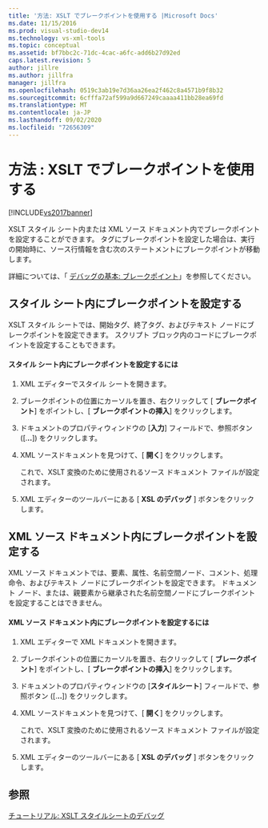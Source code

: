 ```yaml
---
title: '方法: XSLT でブレークポイントを使用する |Microsoft Docs'
ms.date: 11/15/2016
ms.prod: visual-studio-dev14
ms.technology: vs-xml-tools
ms.topic: conceptual
ms.assetid: bf7bbc2c-71dc-4cac-a6fc-add6b27d92ed
caps.latest.revision: 5
author: jillre
ms.author: jillfra
manager: jillfra
ms.openlocfilehash: 0519c3ab19e7d36aa26ea2f462c8a4571b9f8b32
ms.sourcegitcommit: 6cfffa72af599a9d667249caaaa411bb28ea69fd
ms.translationtype: MT
ms.contentlocale: ja-JP
ms.lasthandoff: 09/02/2020
ms.locfileid: "72656309"
---
```

# <a name="how-to-use-breakpoints-with-xslt"></a>方法 : XSLT でブレークポイントを使用する
[!INCLUDE[vs2017banner](../includes/vs2017banner.md)]

XSLT スタイル シート内または XML ソース ドキュメント内でブレークポイントを設定することができます。 タグにブレークポイントを設定した場合は、実行の開始時に、ソース行情報を含む次のステートメントにブレークポイントが移動します。

 詳細については、「 [デバッグの基本: ブレークポイント](https://msdn.microsoft.com/752a02c2-0ac7-4c8b-aa1b-4b2b3b21152e)」を参照してください。

## <a name="set-a-breakpoint-in-a-style-sheet"></a>スタイル シート内にブレークポイントを設定する
 XSLT スタイル シートでは、開始タグ、終了タグ、およびテキスト ノードにブレークポイントを設定できます。 スクリプト ブロック内のコードにブレークポイントを設定することもできます。

#### <a name="to-set-a-breakpoint-in-a-style-sheet"></a>スタイル シート内にブレークポイントを設定するには

1. XML エディターでスタイル シートを開きます。

2. ブレークポイントの位置にカーソルを置き、右クリックして [ **ブレークポイント**] をポイントし、[ **ブレークポイントの挿入**] をクリックします。

3. ドキュメントのプロパティウィンドウの [**入力**] フィールドで、参照ボタン ([.**..**]) をクリックします。

4. XML ソースドキュメントを見つけて、[ **開く**] をクリックします。

     これで、XSLT 変換のために使用されるソース ドキュメント ファイルが設定されます。

5. XML エディターのツールバーにある [ **XSL のデバッグ** ] ボタンをクリックします。

## <a name="set-a-breakpoint-in-an-xml-source-document"></a>XML ソース ドキュメント内にブレークポイントを設定する
 XML ソース ドキュメントでは、要素、属性、名前空間ノード、コメント、処理命令、およびテキスト ノードにブレークポイントを設定できます。 ドキュメント ノード、または、親要素から継承された名前空間ノードにブレークポイントを設定することはできません。

#### <a name="to-set-a-breakpoint-in-an-xml-source-document"></a>XML ソース ドキュメント内にブレークポイントを設定するには

1. XML エディターで XML ドキュメントを開きます。

2. ブレークポイントの位置にカーソルを置き、右クリックして [ **ブレークポイント**] をポイントし、[ **ブレークポイントの挿入**] をクリックします。

3. ドキュメントのプロパティウィンドウの [**スタイルシート**] フィールドで、参照ボタン ([.**..**]) をクリックします。

4. XML ソースドキュメントを見つけて、[ **開く**] をクリックします。

     これで、XSLT 変換のために使用されるソース ドキュメント ファイルが設定されます。

5. XML エディターのツールバーにある [ **XSL のデバッグ** ] ボタンをクリックします。

## <a name="see-also"></a>参照
 [チュートリアル: XSLT スタイルシートのデバッグ](../xml-tools/walkthrough-debug-an-xslt-style-sheet.md)
